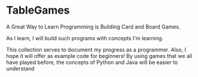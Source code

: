 # TableGames

A Great Way to Learn Programming is Building Card and Board Games. 

As I learn, I will build such programs with concepts I'm learning.  

This collection serves to document my progress as a programmer. Also, I hope it will offer as example code for beginners! By using games that we all have played before, the concepts of Python and Java will be easier to understand

